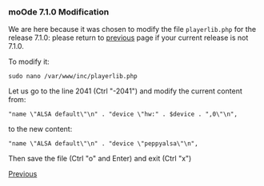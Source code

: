 ### moOde 7.1.0 Modification
We are here because it was chosen to modify the file ````playerlib.php```` for the release 7.1.0: please return to [previous](https://github.com/FdeAlexa/PeppyMeter_and_moOde/blob/main/2_moOde.md) page if your current release is not 7.1.0.

To modify it:
```
sudo nano /var/www/inc/playerlib.php
```
Let us go to the line 2041 (Ctrl "-2041")
and modify the current content from:
```
"name \"ALSA default\"\n" . "device \"hw:" . $device . ",0\"\n",
```
to the new content:
```
"name \"ALSA default\"\n" . "device \"peppyalsa\"\n",
```
Then save the file (Ctrl "o" and Enter)
and exit (Ctrl "x")

[Previous](https://github.com/FdeAlexa/PeppyMeter_and_moOde/blob/main/2_moOde.md)
